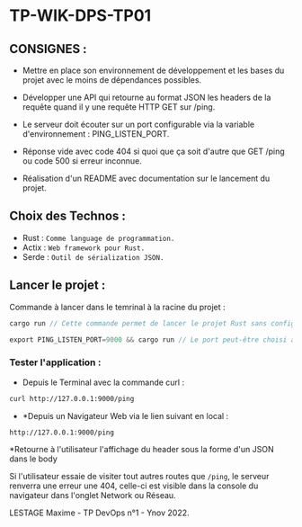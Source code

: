 # TP-WIK-DPS-TP01

## CONSIGNES :

- Mettre en place son environnement de développement et les bases du projet avec le moins de dépendances possibles.
- Développer une API qui retourne au format JSON les headers de la requête quand il y une requête HTTP GET sur /ping.
- Le serveur doit écouter sur un port configurable via la variable d'environnement : PING_LISTEN_PORT.

- Réponse vide avec code 404 si quoi que ça soit d'autre que GET /ping ou code 500 si erreur inconnue.
- Réalisation d'un README avec documentation sur le lancement du projet.

## Choix des Technos :

- Rust : `Comme language de programmation.`
- Actix : `Web framework pour Rust.`
- Serde : `Outil de sérialization JSON.`

## Lancer le projet :

Commande à lancer dans le temrinal à la racine du projet :

```rs
cargo run // Cette commande permet de lancer le projet Rust sans configurer le port (par défaut 8080).
```

```rs
export PING_LISTEN_PORT=9000 && cargo run // Le port peut-être choisi au lancement de l'app, dans le cas présent on le définit sur 9000.
```

### Tester l'application :

- Depuis le Terminal avec la commande curl :

```txt
curl http://127.0.0.1:9000/ping
```

- \*Depuis un Navigateur Web via le lien suivant en local :

```txt
http://127.0.0.1:9000/ping
```

\*Retourne à l'utilisateur l'affichage du header sous la forme d'un JSON dans le body

Si l'utilisateur essaie de visiter tout autres routes que `/ping`, le serveur renverra une erreur une 404, celle-ci est visible dans la console du navigateur dans l'onglet Network ou Réseau.

LESTAGE Maxime - TP DevOps n°1 - Ynov 2022.
